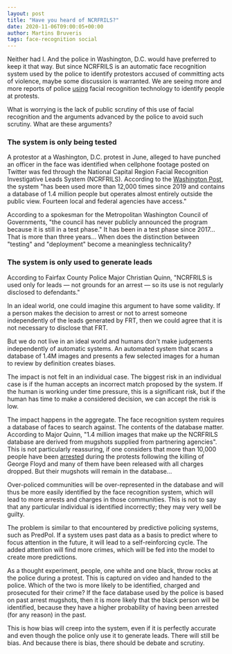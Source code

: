 ```yaml
---
layout: post
title: "Have you heard of NCRFRILS?"
date: 2020-11-06T09:00:05+00:00
author: Martins Bruveris
tags: face-recognition social
---
```


Neither had I. And the police in Washington, D.C. would have preferred to keep it that way. But since NCRFRILS is an automatic face recognition system used by the police to identify protestors accused of committing acts of violence, maybe some discussion is warranted. We are seeing more and more reports of police <a href="https://gizmodo.com/cops-used-previously-undisclosed-facial-recognition-sys-1845560806">using</a> facial recognition technology to identify people at protests.

<!--more-->

What is worrying is the lack of public scrutiny of this use of facial recognition and the arguments advanced by the police to avoid such scrutiny. What are these arguments?

### The system is only being tested

A protestor at a Washington, D.C. protest in June, alleged to have punched an officer in the face was identified when cellphone footage posted on Twitter was fed through the National Capital Region Facial Recognition Investigative Leads System (NCRFRILS). According to the <a href="https://www.washingtonpost.com/local/legal-issues/facial-recognition-protests-lafayette-square/2020/11/02/64b03286-ec86-11ea-b4bc-3a2098fc73d4_story.html">Washington Post</a>, the system "has been used more than 12,000 times since 2019 and contains a database of 1.4 million people but operates almost entirely outside the public view. Fourteen local and federal agencies have access."

According to a spokesman for the Metropolitan Washington Council of Governments, "the council has never publicly announced the program because it is still in a test phase." It has been in a test phase since 2017... That is more than three years... When does the distinction between "testing" and "deployment" become a meaningless technicality?

### The system is only used to generate leads

According to Fairfax County Police Major Christian Quinn, "NCRFRILS is used only for leads — not grounds for an arrest — so its use is not regularly disclosed to defendants."

In an ideal world, one could imagine this argument to have some validity. If a person makes the decision to arrest or not to arrest someone independently of the leads generated by FRT, then we could agree that it is not necessary to disclose that FRT.

But we do not live in an ideal world and humans don't make judgements independently of automatic systems. An automated system that scans a database of 1.4M images and presents a few selected images for a human to review by definition creates biases.

The impact is not felt in an individual case. The biggest risk in an individual case is if the human accepts an incorrect match proposed by the system. If the human is working under time pressure, this is a significant risk, but if the human has time to make a considered decision, we can accept the risk is low.

The impact happens in the aggregate. The face recognition system requires a database of faces to search against. The contents of the database matter. According to Major Quinn, "1.4 million images that make up the NCRFRILS database are derived from mugshots supplied from partnering agencies". This is not particularly reassuring, if one considers that more than 10,000 people have been <a href="https://www.theguardian.com/us-news/2020/jun/08/george-floyd-killing-police-arrest-non-violent-protesters">arrested</a> during the protests following the killing of George Floyd and many of them have been released with all charges dropped. But their mugshots will remain in the database...

Over-policed communities will be over-represented in the database and will thus be more easily identified by the face recognition system, which will lead to more arrests and charges in those communities. This is not to say that any particular individual is identified incorrectly; they may very well be guilty.

The problem is similar to that encountered by predictive policing systems, such as PredPol. If a system uses past data as a basis to predict where to focus attention in the future, it will lead to a self-reinforcing cycle. The added attention will find more crimes, which will be fed into the model to create more predictions.

As a thought experiment, people, one white and one black, throw rocks at the police during a protest. This is captured on video and handed to the police. Which of the two is more likely to be identified, charged and prosecuted for their crime? If the face database used by the police is based on past arrest mugshots, then it is more likely that the black person will be identified, because they have a higher probability of having been arrested (for any reason) in the past.

This is how bias will creep into the system, even if it is perfectly accurate and even though the police only use it to generate leads. There will still be bias. And because there is bias, there should be debate and scrutiny.
